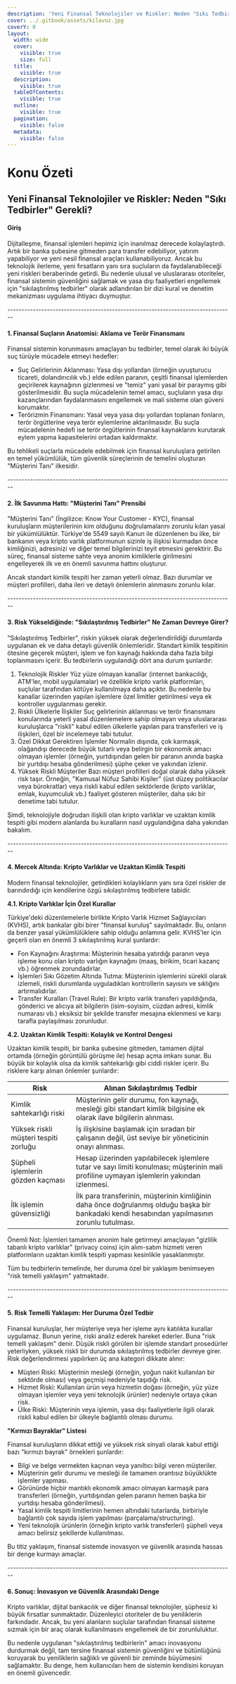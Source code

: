 ```yaml
---
description: 'Yeni Finansal Teknolojiler ve Riskler: Neden "Sıkı Tedbirler" Gerekli?'
cover: ../.gitbook/assets/kilavuz.jpg
coverY: 0
layout:
  width: wide
  cover:
    visible: true
    size: full
  title:
    visible: true
  description:
    visible: true
  tableOfContents:
    visible: true
  outline:
    visible: true
  pagination:
    visible: false
  metadata:
    visible: false
---
```


# Konu Özeti

## Yeni Finansal Teknolojiler ve Riskler: Neden "Sıkı Tedbirler" Gerekli?

#### Giriş

Dijitalleşme, finansal işlemleri hepimiz için inanılmaz derecede kolaylaştırdı. Artık bir banka şubesine gitmeden para transfer edebiliyor, yatırım yapabiliyor ve yeni nesil finansal araçları kullanabiliyoruz. Ancak bu teknolojik ilerleme, yeni fırsatların yanı sıra suçluların da faydalanabileceği yeni riskleri beraberinde getirdi. Bu nedenle ulusal ve uluslararası otoriteler, finansal sistemin güvenliğini sağlamak ve yasa dışı faaliyetleri engellemek için "sıkılaştırılmış tedbirler" olarak adlandırılan bir dizi kural ve denetim mekanizması uygulama ihtiyacı duymuştur.

\--------------------------------------------------------------------------------

#### 1. Finansal Suçların Anatomisi: Aklama ve Terör Finansmanı

Finansal sistemin korunmasını amaçlayan bu tedbirler, temel olarak iki büyük suç türüyle mücadele etmeyi hedefler:

* Suç Gelirlerinin Aklanması: Yasa dışı yollardan (örneğin uyuşturucu ticareti, dolandırıcılık vb.) elde edilen paranın, çeşitli finansal işlemlerden geçirilerek kaynağının gizlenmesi ve "temiz" yani yasal bir paraymış gibi gösterilmesidir. Bu suçla mücadelenin temel amacı, suçluların yasa dışı kazançlarından faydalanmasını engellemek ve mali sisteme olan güveni korumaktır.
* Terörizmin Finansmanı: Yasal veya yasa dışı yollardan toplanan fonların, terör örgütlerine veya terör eylemlerine aktarılmasıdır. Bu suçla mücadelenin hedefi ise terör örgütlerinin finansal kaynaklarını kurutarak eylem yapma kapasitelerini ortadan kaldırmaktır.

Bu tehlikeli suçlarla mücadele edebilmek için finansal kuruluşlara getirilen en temel yükümlülük, tüm güvenlik süreçlerinin de temelini oluşturan "Müşterini Tanı" ilkesidir.

\--------------------------------------------------------------------------------

#### 2. İlk Savunma Hattı: "Müşterini Tanı" Prensibi

"Müşterini Tanı" (İngilizce: Know Your Customer - KYC), finansal kuruluşların müşterilerinin kim olduğunu doğrulamalarını zorunlu kılan yasal bir yükümlülüktür. Türkiye'de 5549 sayılı Kanun ile düzenlenen bu ilke, bir bankanın veya kripto varlık platformunun sizinle iş ilişkisi kurmadan önce kimliğinizi, adresinizi ve diğer temel bilgilerinizi teyit etmesini gerektirir. Bu süreç, finansal sisteme sahte veya anonim kimliklerle girilmesini engelleyerek ilk ve en önemli savunma hattını oluşturur.

Ancak standart kimlik tespiti her zaman yeterli olmaz. Bazı durumlar ve müşteri profilleri, daha ileri ve detaylı önlemlerin alınmasını zorunlu kılar.

\--------------------------------------------------------------------------------

#### 3. Risk Yükseldiğinde: "Sıkılaştırılmış Tedbirler" Ne Zaman Devreye Girer?

"Sıkılaştırılmış Tedbirler", riskin yüksek olarak değerlendirildiği durumlarda uygulanan ek ve daha detaylı güvenlik önlemleridir. Standart kimlik tespitinin ötesine geçerek müşteri, işlem ve fon kaynağı hakkında daha fazla bilgi toplanmasını içerir. Bu tedbirlerin uygulandığı dört ana durum şunlardır:

1. Teknolojik Riskler Yüz yüze olmayan kanallar (internet bankacılığı, ATM'ler, mobil uygulamalar) ve özellikle kripto varlık platformları, suçlular tarafından kötüye kullanılmaya daha açıktır. Bu nedenle bu kanallar üzerinden yapılan işlemlere özel limitler getirilmesi veya ek kontroller uygulanması gerekir.
2. Riskli Ülkelerle İlişkiler Suç gelirlerinin aklanması ve terör finansmanı konularında yeterli yasal düzenlemelere sahip olmayan veya uluslararası kuruluşlarca "riskli" kabul edilen ülkelerle yapılan para transferleri ve iş ilişkileri, özel bir incelemeye tabi tutulur.
3. Özel Dikkat Gerektiren İşlemler Normalin dışında, çok karmaşık, olağandışı derecede büyük tutarlı veya belirgin bir ekonomik amacı olmayan işlemler (örneğin, yurtdışından gelen bir paranın anında başka bir yurtdışı hesaba gönderilmesi) şüphe çeker ve yakından izlenir.
4. Yüksek Riskli Müşteriler Bazı müşteri profilleri doğal olarak daha yüksek risk taşır. Örneğin, "Kamusal Nüfuz Sahibi Kişiler" (üst düzey politikacılar veya bürokratlar) veya riskli kabul edilen sektörlerde (kripto varlıklar, emlak, kuyumculuk vb.) faaliyet gösteren müşteriler, daha sıkı bir denetime tabi tutulur.

Şimdi, teknolojiyle doğrudan ilişkili olan kripto varlıklar ve uzaktan kimlik tespiti gibi modern alanlarda bu kuralların nasıl uygulandığına daha yakından bakalım.

\--------------------------------------------------------------------------------

#### 4. Mercek Altında: Kripto Varlıklar ve Uzaktan Kimlik Tespiti

Modern finansal teknolojiler, getirdikleri kolaylıkların yanı sıra özel riskler de barındırdığı için kendilerine özgü sıkılaştırılmış tedbirlere tabidir.

**4.1. Kripto Varlıklar İçin Özel Kurallar**

Türkiye'deki düzenlemelerle birlikte Kripto Varlık Hizmet Sağlayıcıları (KVHS), artık bankalar gibi birer "finansal kuruluş" sayılmaktadır. Bu, onların da benzer yasal yükümlülüklere sahip olduğu anlamına gelir. KVHS'ler için geçerli olan en önemli 3 sıkılaştırılmış kural şunlardır:

* Fon Kaynağını Araştırma: Müşterinin hesaba yatırdığı paranın veya işleme konu olan kripto varlığın kaynağını (maaş, birikim, ticari kazanç vb.) öğrenmek zorundadırlar.
* İşlemleri Sıkı Gözetim Altında Tutma: Müşterinin işlemlerini sürekli olarak izlemeli, riskli durumlarda uyguladıkları kontrollerin sayısını ve sıklığını artırmalıdırlar.
* Transfer Kuralları (Travel Rule): Bir kripto varlık transferi yapıldığında, gönderici ve alıcıya ait bilgilerin (isim-soyisim, cüzdan adresi, kimlik numarası vb.) eksiksiz bir şekilde transfer mesajına eklenmesi ve karşı tarafla paylaşılması zorunludur.

**4.2. Uzaktan Kimlik Tespiti: Kolaylık ve Kontrol Dengesi**

Uzaktan kimlik tespiti, bir banka şubesine gitmeden, tamamen dijital ortamda (örneğin görüntülü görüşme ile) hesap açma imkanı sunar. Bu büyük bir kolaylık olsa da kimlik sahtekarlığı gibi ciddi riskler içerir. Bu risklere karşı alınan önlemler şunlardır:

| Risk                                  | Alınan Sıkılaştırılmış Tedbir                                                                                                                  |
| ------------------------------------- | ---------------------------------------------------------------------------------------------------------------------------------------------- |
| Kimlik sahtekarlığı riski             | Müşterinin gelir durumu, fon kaynağı, mesleği gibi standart kimlik bilgisine ek olarak ilave bilgilerin alınması.                              |
| Yüksek riskli müşteri tespiti zorluğu | İş ilişkisine başlamak için sıradan bir çalışanın değil, üst seviye bir yöneticinin onayı alınması.                                            |
| Şüpheli işlemlerin gözden kaçması     | Hesap üzerinden yapılabilecek işlemlere tutar ve sayı limiti konulması; müşterinin mali profiline uymayan işlemlerin yakından izlenmesi.       |
| İlk işlemin güvensizliği              | İlk para transferinin, müşterinin kimliğinin daha önce doğrulanmış olduğu başka bir bankadaki kendi hesabından yapılmasının zorunlu tutulması. |

Önemli Not: İşlemleri tamamen anonim hale getirmeyi amaçlayan "gizlilik tabanlı kripto varlıklar" (privacy coins) için alım-satım hizmeti veren platformların uzaktan kimlik tespiti yapması kesinlikle yasaklanmıştır.

Tüm bu tedbirlerin temelinde, her duruma özel bir yaklaşım benimseyen "risk temelli yaklaşım" yatmaktadır.

\--------------------------------------------------------------------------------

#### 5. Risk Temelli Yaklaşım: Her Duruma Özel Tedbir

Finansal kuruluşlar, her müşteriye veya her işleme aynı katılıkta kurallar uygulamaz. Bunun yerine, riski analiz ederek hareket ederler. Buna "risk temelli yaklaşım" denir. Düşük riskli görülen bir işlemde standart prosedürler yeterliyken, yüksek riskli bir durumda sıkılaştırılmış tedbirler devreye girer. Risk değerlendirmesi yapılırken üç ana kategori dikkate alınır:

* Müşteri Riski: Müşterinin mesleği (örneğin, yoğun nakit kullanılan bir sektörde olması) veya geçmişi nedeniyle taşıdığı risk.
* Hizmet Riski: Kullanılan ürün veya hizmetin doğası (örneğin, yüz yüze olmayan işlemler veya yeni teknolojik ürünler) nedeniyle ortaya çıkan risk.
* Ülke Riski: Müşterinin veya işlemin, yasa dışı faaliyetlerle ilgili olarak riskli kabul edilen bir ülkeyle bağlantılı olması durumu.

**"Kırmızı Bayraklar" Listesi**

Finansal kuruluşların dikkat ettiği ve yüksek risk sinyali olarak kabul ettiği bazı "kırmızı bayrak" örnekleri şunlardır:

* Bilgi ve belge vermekten kaçınan veya yanıltıcı bilgi veren müşteriler.
* Müşterinin gelir durumu ve mesleği ile tamamen orantısız büyüklükte işlemler yapması.
* Görünürde hiçbir mantıklı ekonomik amacı olmayan karmaşık para transferleri (örneğin, yurtdışından gelen paranın hemen başka bir yurtdışı hesaba gönderilmesi).
* Yasal kimlik tespiti limitlerinin hemen altındaki tutarlarda, birbiriyle bağlantılı çok sayıda işlem yapılması (parçalama/structuring).
* Yeni teknolojik ürünlerin (örneğin kripto varlık transferleri) şüpheli veya amacı belirsiz şekillerde kullanılması.

Bu titiz yaklaşım, finansal sistemde inovasyon ve güvenlik arasında hassas bir denge kurmayı amaçlar.

\--------------------------------------------------------------------------------

#### 6. Sonuç: İnovasyon ve Güvenlik Arasındaki Denge

Kripto varlıklar, dijital bankacılık ve diğer finansal teknolojiler, şüphesiz ki büyük fırsatlar sunmaktadır. Düzenleyici otoriteler de bu yeniliklerin farkındadır. Ancak, bu yeni alanların suçlular tarafından finansal sisteme sızmak için bir araç olarak kullanılmasını engellemek de bir zorunluluktur.

Bu nedenle uygulanan "sıkılaştırılmış tedbirlerin" amacı inovasyonu durdurmak değil, tam tersine finansal sistemin güvenliğini ve bütünlüğünü koruyarak bu yeniliklerin sağlıklı ve güvenli bir zeminde büyümesini sağlamaktır. Bu denge, hem kullanıcıları hem de sistemin kendisini koruyan en önemli güvencedir.
